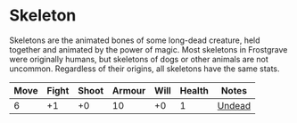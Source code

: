 # Skeleton
Skeletons are the animated bones of some long-dead creature, held together and animated by the power of magic. Most skeletons in Frostgrave were originally humans, but skeletons of dogs or other animals are not uncommon. Regardless of their origins, all skeletons have the same stats.

| Move | Fight | Shoot | Armour | Will | Health | Notes      |
| ---- | ----- | ----- | ------ | ---- | ------ | ---------- |
| 6    | +1    | +0    | 10     | +0   | 1      | [Undead](doc/rules/Undead.md) |
